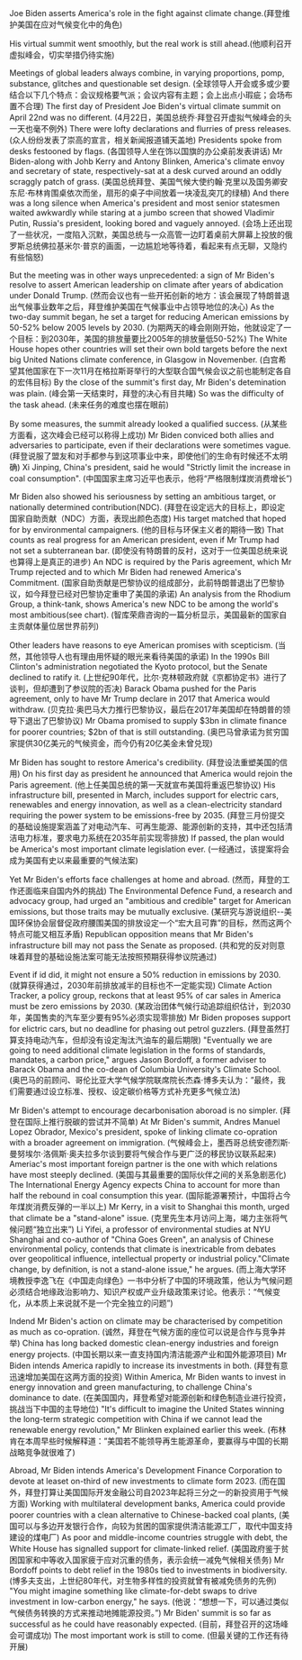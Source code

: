 Joe Biden asserts America's role in the fight against climate change.(拜登维护美国在应对气候变化中的角色)

His virtual summit went smoothly, but the real work is still ahead.(他顺利召开虚拟峰会，切实举措仍待实施)

Meetings of global leaders always combine, in varying proportions, pomp, substance, glitches and questionable set design.
(全球领导人开会或多或少要结合以下几个特点：会议规格要气派；会议内容有主题；会上出点小瑕疵；会场布置不合理)
The first day of President Joe Biden's virtual climate summit on April 22nd was no different.
(4月22日，美国总统乔·拜登召开虚拟气候峰会的头一天也毫不例外)
There were lofty declarations and flurries of press releases.
(众人纷纷发表了崇高的宣言，相关新闻报道铺天盖地)
Presidents spoke from desks festooned by flags.
(各国领导人坐在饰以国旗的办公桌前发表讲话)
Mr Biden-along with Johb Kerry and Antony Blinken, America's climate envoy and secretary of state, respectively-sat at a desk curved around an oddly scraggly patch of grass.
(美国总统拜登、美国气候大使约翰·克里以及国务卿安东尼·布林肯围桌依次而坐，扇形的桌子中间放着一块凌乱突兀的绿植)
And there was a long silence when America's president and most senior statesmen waited awkwardly while staring at a jumbo screen that showed Vladimir Putin, Russia's president, looking bored and vaguely annoyed.
(会场上还出现了一些状况，一度陷入沉默，美国总统与一众高管一边盯着桌前大屏幕上投放的俄罗斯总统佛拉基米尔·普京的画面，一边尴尬地等待着，看起来有点无聊，又隐约有些恼怒)

But the meeting was in other ways unprecedented: a sign of Mr Biden's resolve to assert American leadership on climate after years of abdication under Donald Trump.
(然而会议也有一些开拓创新的地方：该会展现了特朗普退出气候事业数年之后，拜登维护美国在气候事业中占领导地位的决心)
As the two-day summit began, he set a target for reducing American emissions by 50-52% below 2005 levels by 2030.
(为期两天的峰会刚刚开始，他就设定了一个目标：到2030年，美国的排放量要比2005年的排放量低50-52%)
The White House hopes other countries will set their own bold targets before the next big United Nations climate conference, in Glasgow in Novemenber.
(白宫希望其他国家在下一次11月在格拉斯哥举行的大型联合国气候会议之前也能制定各自的宏伟目标)
By the close of the summit's first day, Mr Biden's detemination was plain.
(峰会第一天结束时，拜登的决心有目共睹)
So was the difficulty of the task ahead.
(未来任务的难度也摆在眼前)

By some measures, the summit already looked a qualified success.
(从某些方面看，这次峰会已经可以称得上成功)
Mr Biden conviced both allies and adversaries to participate, even if their declarations were sometimes vague.
(拜登说服了盟友和对手都参与到这项事业中来，即使他们的生命有时候还不太明确)
Xi Jinping, China's president, said he would "Strictly limit the increase in coal consumption".
(中国国家主席习近平也表示，他将“严格限制煤炭消费增长”)

Mr Biden also showed his seriousness by setting an ambitious target, or nationally determined contribution(NDC).
(拜登在设定远大的目标上，即设定国家自助贡献（NDC）方面，表现出颜色态度)
His target matched that hoped for by environmental campaigners.
(他的目标与环保主义者的期待一致)
That counts as real progress for an American president, even if Mr Trump had not set a subterranean bar.
(即使没有特朗普的反衬，这对于一位美国总统来说也算得上是真正的进步)
An NDC is required by the Paris agreement, which Mr Trump rejected and to which Mr Biden had renewed America's Commitment.
(国家自助贡献是巴黎协议的组成部分，此前特朗普退出了巴黎协议，如今拜登已经对巴黎协定重申了美国的承诺)
An analysis from the Rhodium Group, a think-tank, shows America's new NDC to be among the world's most ambitious(see chart).
(智库荣鼎咨询的一篇分析显示，美国最新的国家自主贡献体量位居世界前列)

Other leaders have reasons to eye American promises with scepticism.
(当然，其他领导人也有理由用怀疑的眼光来看待美国的承诺)
In the 1990s Bill Clinton's administration negotiated the Kyoto protocol, but the Senate declined to ratify it.
(上世纪90年代，比尔·克林顿政府就《京都协定书》进行了谈判，但却遭到了参议院的否决)
Barack Obama pushed for the Paris agreement, only to have Mr Trump declare in 2017 that America would withdraw.
(贝克拉·奥巴马大力推行巴黎协议，最后在2017年美国却在特朗普的领导下退出了巴黎协议)
Mr Obama promised to supply $3bn in climate finance for poorer countries; $2bn of that is still outstanding.
(奥巴马曾承诺为贫穷国家提供30亿美元的气候资金，而今仍有20亿美金未曾兑现)

Mr Biden has sought to restore America's credibility.
(拜登设法重塑美国的信用)
On his first day as president he announced that America would rejoin the Paris agreement.
(他上任美国总统的第一天就宣布美国将重返巴黎协议)
His infrastructure bill, presented in March, includes support for electric cars, renewables and energy innovation, as well as a clean-electricity standard requiring the power system to be emissions-free by 2035.
(拜登三月份提交的基础设施提案涵盖了对电动汽车、可再生能源、能源创新的支持，其中还包括清洁电力标准，要求电力系统在2035年前实现零排放)
If passed, the plan would be America's most important climate legislation ever.
(一经通过，该提案将会成为美国有史以来最重要的气候法案)

Yet Mr Biden's efforts face challenges at home and abroad.
(然而，拜登的工作还面临来自国内外的挑战)
The Environmental Defence Fund, a research and advocacy group, had urged an "ambitious and credible" target for American emissions, but those traits may be mutually exclusive.
(某研究与游说组织--美国环保协会层督促政府腰围美国的排放设定一个“宏大且可靠”的目标，然而这两个特点可能又相互矛盾)
Republican opposition means that Mr Biden's infrastructure bill may not pass the Senate as proposed.
(共和党的反对则意味着拜登的基础设施法案可能无法按照预期获得参议院通过)

Event if id did, it might not ensure a 50% reduction in emissions by 2030.
(就算获得通过，2030年前排放减半的目标也不一定能实现)
Climate Action Tracker, a policy group, reckons that at least 95% of car sales in America must be zero emissions by 2030.
(某政治团体气候行动追踪组织估计，到2030年，美国售卖的汽车至少要有95%必须实现零排放)
Mr Biden proposes support for elictric cars, but no deadline for phasing out petrol guzzlers.
(拜登虽然打算支持电动汽车，但却没有设定淘汰汽油车的最后期限)
"Eventually we are going to need additional climate legislation in the forms of standards, mandates, a carbon price," argues Jason Bordoff, a former adviser to Barack Obama and the co-dean of Columbia University's Climate School.
(奥巴马的前顾问、哥伦比亚大学气候学院联席院长杰森·博多夫认为：”最终，我们需要通过设立标准、授权、设定碳价格等方式补充更多气候立法)

Mr Biden's attempt to encourage decarbonisation aboroad is no simpler.
(拜登在国际上推行脱碳的尝试并不简单)
At Mr Biden's summit, Andres Manuel Lopez Obrador, Mexico's president, spoke of linking climate co-opration with a broader agreement on immigration.
(气候峰会上，墨西哥总统安德烈斯·曼努埃尔·洛佩斯·奥夫拉多尔谈到要将气候合作与更广泛的移民协议联系起来)
Ameriac's most important foreign partner is the one with which relations have most steeply declined.
(美国与其最重要的国际伙伴之间的关系急剧恶化)
The International Energy Agency expects China to account for more than half the rebound in coal consumption this year.
(国际能源署预计，中国将占今年煤炭消费反弹的一半以上)
Mr Kerry, in a visit to Shanghai this month, urged that climate be a "stand-alone" issue.
(克里先生本月访问上海，竭力主张将气候问题“独立出来”)
Li Yifei, a professor of environmental studies at NYU Shanghai and co-author of "China Goes Green", an analysis of Chinese environmental policy, contends that climate is inextricable from debates over geopolitical influence, intellectual property or industrial policy."Climate change, by definition, is not a stand-alone issue," he argues.
(而上海大学环境教授李逸飞在《中国走向绿色》一书中分析了中国的环境政策，他认为气候问题必须结合地缘政治影响力、知识产权或产业升级政策来讨论。他表示：“气候变化，从本质上来说就不是一个完全独立的问题”)

Indend Mr Biden's action on climate may be characterised by competition as much as co-opration.
(诚然，拜登在气候方面的座位可以说是合作与竞争并举)
China has long backed domestic clean-energy industries and foreign energy projects.
(中国长期以来一直支持国内清洁能源产业和国外能源项目)
Mr Biden intends America rapidly to increase its investments in both.
(拜登有意迅速增加美国在这两方面的投资)
Within America, Mr Biden wants to invest in energy innovation and green manufacturing, to challenge China's dominance to date.
(在美国国内，拜登希望对能源创新和绿色制造业进行投资，挑战当下中国的主导地位)
"It's difficult to imagine the United States winning the long-term strategic competition with China if we cannot lead the renewable energy revolution," Mr Blinken explained earlier this week.
(布林肯在本周早些时候解释道：”美国若不能领导再生能源革命，要赢得与中国的长期战略竞争就很难了)

Abroad, Mr Biden intends America's Development Finance Corporation to devote at leaset on-third of new investments to climate form 2023.
(而在国外，拜登打算让美国国际开发金融公司自2023年起将三分之一的新投资用于气候方面)
Working with multilateral development banks, America could provide poorer countries with a clean alternative to Chinese-backed coal plants,
(美国可以与多边开发银行合作，向较为贫困的国家提供清洁能源工厂，取代中国支持建设的煤电厂)
As poor and middle-income countries struggle with debt, the White House has signalled support for climate-linked relief.
(美国政府鉴于贫困国家和中等收入国家疲于应对沉重的债务，表示会统一减免气候相关债务)
Mr Bordoff points to debt relief in the 1980s tied to investments in biodiversity.
(博多夫支出，上世纪80年代，对生物多样性的投资就曾有被减免债务的先例)
"You might imagine something like climate-for-debt swaps to drive investment in low-carbon energy," he says.
(他说：“想想一下，可以通过类似气候债务转换的方式来推动地摊能源投资。”)
Mr Biden' summit is so far as successful as he could have reasonably expected.
(目前，拜登召开的这场峰会可谓成功)
The most important work is still to come.
(但最关键的工作还有待开展)
